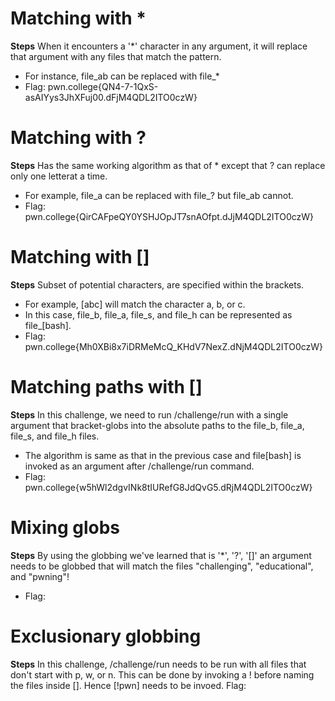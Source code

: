 # Matching with *
**Steps** When it encounters a '*' character in any argument, it will replace that argument with any files that match the pattern.
- For instance, file_ab can be replaced with file_*
- Flag: pwn.college{QN4-7-1QxS-asAIYys3JhXFuj00.dFjM4QDL2ITO0czW}
# Matching with ?
**Steps** Has the same working algorithm as that of * except that ? can replace only one letterat a time. 
- For example, file_a can be replaced with file_? but file_ab cannot.
- Flag: pwn.college{QirCAFpeQY0YSHJOpJT7snAOfpt.dJjM4QDL2ITO0czW}
# Matching with []
**Steps** Subset of potential characters, are specified within the brackets.
- For example, [abc] will match the character a, b, or c.
- In this case, file_b, file_a, file_s, and file_h can be represented as file_[bash].
- Flag: pwn.college{Mh0XBi8x7iDRMeMcQ_KHdV7NexZ.dNjM4QDL2ITO0czW}
# Matching paths with []
**Steps** In this challenge, we need to run /challenge/run with a single argument that bracket-globs into the absolute paths to the file_b, file_a, file_s, and file_h files.
- The algorithm is same as that in the previous case and file[bash] is invoked as an argument after /challenge/run command.
- Flag: pwn.college{w5hWl2dgvINk8tIURefG8JdQvG5.dRjM4QDL2ITO0czW}
# Mixing globs
**Steps** By using the globbing we've learned that is '*', '?', '[]' an argument needs to be globbed that will match the files "challenging", "educational", and "pwning"!
- Flag:
# Exclusionary globbing
**Steps** In this challenge, /challenge/run needs to be run with all files that don't start with p, w, or n. This can be done by invoking a ! before naming the files inside [].
Hence [!pwn] needs to be invoed.
Flag:

